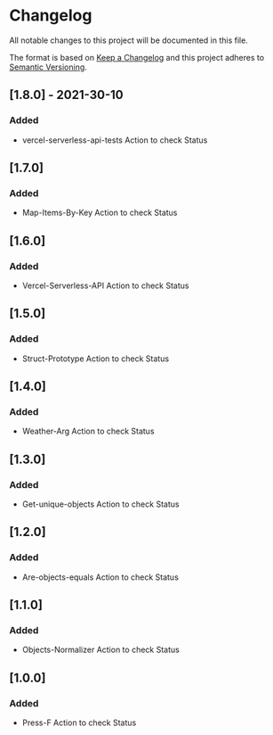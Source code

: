 # Changelog

All notable changes to this project will be documented in this file.

The format is based on [Keep a Changelog](http://keepachangelog.com/en/1.0.0/)
and this project adheres to [Semantic Versioning](http://semver.org/spec/v2.0.0.html).

## [1.8.0] - 2021-30-10
### Added
- vercel-serverless-api-tests Action to check Status

## [1.7.0]
### Added
- Map-Items-By-Key  Action to check Status

## [1.6.0]
### Added
- Vercel-Serverless-API Action to check Status

## [1.5.0]
### Added
- Struct-Prototype Action to check Status

## [1.4.0]
### Added
- Weather-Arg Action to check Status

## [1.3.0]
### Added
- Get-unique-objects Action to check Status

## [1.2.0]
### Added
- Are-objects-equals Action to check Status

## [1.1.0]
### Added
- Objects-Normalizer Action to check Status

## [1.0.0]
### Added
- Press-F Action to check Status
